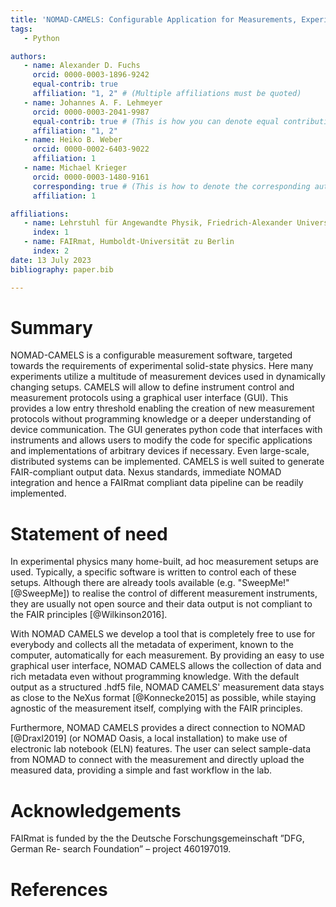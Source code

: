 ```yaml
---
title: 'NOMAD-CAMELS: Configurable Application for Measurements, Experiments and Laboratory Systems'
tags:
   - Python

authors:
   - name: Alexander D. Fuchs
     orcid: 0000-0003-1896-9242
     equal-contrib: true
     affiliation: "1, 2" # (Multiple affiliations must be quoted)
   - name: Johannes A. F. Lehmeyer
     orcid: 0000-0003-2041-9987
     equal-contrib: true # (This is how you can denote equal contributions between multiple authors)
     affiliation: "1, 2"
   - name: Heiko B. Weber
     orcid: 0000-0002-6403-9022
     affiliation: 1
   - name: Michael Krieger
     orcid: 0000-0003-1480-9161
     corresponding: true # (This is how to denote the corresponding author)
     affiliation: 1

affiliations:
   - name: Lehrstuhl für Angewandte Physik, Friedrich-Alexander Universität Erlangen-Nürnberg, Germany
     index: 1
   - name: FAIRmat, Humboldt-Universität zu Berlin
     index: 2
date: 13 July 2023
bibliography: paper.bib

---
```


# Summary

NOMAD-CAMELS is a configurable measurement software, targeted towards the requirements of experimental solid-state physics. Here many experiments utilize a multitude of measurement devices used in dynamically changing setups. CAMELS will allow to define instrument control and measurement protocols using a graphical user interface (GUI). This provides a low entry threshold enabling the creation of new measurement protocols without programming knowledge or a deeper understanding of device communication. The GUI generates python code that interfaces with instruments and allows users to modify the code for specific applications and implementations of arbitrary devices if necessary. Even large-scale, distributed systems can be implemented. CAMELS is well suited to generate FAIR-compliant output data. Nexus standards, immediate NOMAD integration and hence a FAIRmat compliant data pipeline can be readily implemented.

# Statement of need

In experimental physics many home-built, ad hoc measurement setups are used. Typically, a specific software is written to control each of these setups. Although there are already tools available (e.g. "SweepMe!" [@SweepMe]) to realise the control of different measurement instruments, they are usually not open source and their data output is not compliant to the FAIR principles [@Wilkinson2016].

With NOMAD CAMELS we develop a tool that is completely free to use for everybody and collects all the metadata of experiment, known to the computer, automatically for each measurement. By providing an easy to use graphical user interface, NOMAD CAMELS allows the collection of data and rich metadata even without programming knowledge. With the default output as a structured .hdf5 file, NOMAD CAMELS' measurement data stays as close to the NeXus format [@Konnecke2015] as possible, while staying agnostic of the measurement itself, complying with the FAIR principles.

Furthermore, NOMAD CAMELS provides a direct connection to NOMAD [@Draxl2019] (or NOMAD Oasis, a local installation) to make use of electronic lab notebook (ELN) features. The user can select sample-data from NOMAD to connect with the measurement and directly upload the measured data, providing a simple and fast workflow in the lab.

# Acknowledgements

FAIRmat is funded by the the Deutsche Forschungsgemeinschaft ”DFG, German Re- search Foundation” – project 460197019.

# References